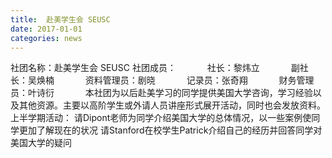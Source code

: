 ```yaml
---
title:  赴美学生会 SEUSC
date: 2017-01-01
categories: news
---
```


社团名称：赴美学生会 SEUSC
社团成员：
　　　 社长：黎炜立
　　　 副社长：吴焕楠
　　　 资料管理员：剧晓
　　　 记录员：张奇翔
　　　 财务管理员：叶诗衍
　　　 本社团为以后赴美学习的同学提供美国大学咨询，学习经验以及其他资源。主要以高阶学生或外请人员讲座形式展开活动，同时也会发放资料。
上半学期活动：
请Dipont老师为同学介绍美国大学的总体情况，以一些案例使同学更加了解现在的状况
请Stanford在校学生Patrick介绍自己的经历并回答同学对美国大学的疑问
